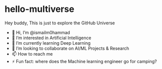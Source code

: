 # hello-multiverse
Hey buddy, This is just to explore the GitHub Universe

- 👋 Hi, I’m @ismailm0hammad
- 👀 I’m interested in Artificial Intelligence
- 🌱 I’m currently learning Deep Learning
- 💞️ I’m looking to collaborate on AI/ML Projects & Research
- 📫 How to reach me 
- ⚡ Fun fact: where does the Machine learning engineer go for camping?